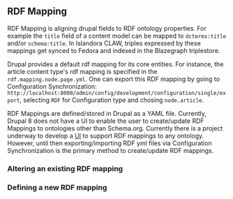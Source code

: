 ## RDF Mapping
RDF Mapping is aligning drupal fields to RDF ontology properties. For example the `title` field of a content model can be mapped to `dcterms:title` and/or `schema:title`. In Islandora CLAW, triples expressed by these mappings get synced to Fedora and indexed in the Blazegraph triplestore.  

Drupal provides a default rdf mapping for its core entities. For instance, the article content type's rdf mapping is specified in the `rdf.mapping.node.page.yml`. One can export this RDF mapping by going to Configuration Synchronization: `http://localhost:8000/admin/config/development/configuration/single/export`, selecting `RDF` for Configuration type and chosing `node.article`.

RDF Mappings are defined/stored in Drupal as a YAML file. Currently, Drupal 8 does not have a UI to enable the user to create/update RDF Mappings to ontologies other than Schema.org. Currently there is a project underway to develop a [UI](https://github.com/Islandora-CLAW/CLAW/issues/647) to support RDF mappings to any ontology.  However, until then exporting/importing RDF yml files via Configuration Synchronization is the primary method to create/update RDF mappings.  

### Altering an existing RDF mapping

### Defining a new RDF mapping


